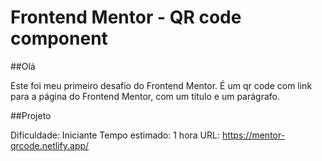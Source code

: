 # Frontend Mentor - QR code component

##Olá

Este foi meu primeiro desafio do Frontend Mentor.
É um qr code com link para a página do Frontend Mentor, com um título e um parágrafo.

##Projeto

Dificuldade: Iniciante
Tempo estimado: 1 hora
URL: https://mentor-qrcode.netlify.app/




